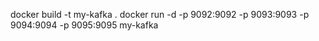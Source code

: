 docker build -t my-kafka .
docker run -d -p 9092:9092 -p 9093:9093 -p 9094:9094 -p 9095:9095 my-kafka

